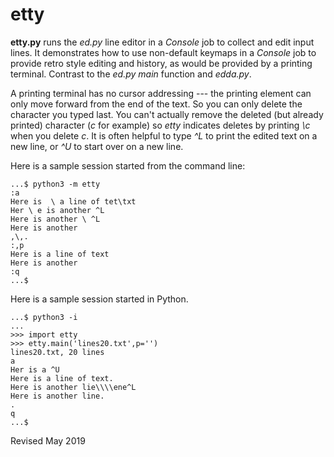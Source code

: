 
etty
====

**etty.py** runs the *ed.py* line editor in a *Console* job to collect
  and edit input lines.  It demonstrates how to use non-default
  keymaps in a *Console* job to provide retro style editing and
  history, as would be provided by a printing terminal.  Contrast to
  the *ed.py* *main* function and *edda.py*.

A printing terminal has no cursor addressing --- the printing element
can only move forward from the end of the text.  So you can only
delete the character you typed last.  You can't actually remove the
deleted (but already printed) character (*c* for example) so *etty*
indicates deletes by printing *\c* when you delete *c*.  It is often
helpful to type *^L* to print the edited text on a new line, or *^U*
to start over on a new line.

Here is a sample session started from the command line:

    ...$ python3 -m etty
    :a
    Here is  \ a line of tet\txt
    Her \ e is another ^L
    Here is another \ ^L
    Here is another
    ,\,.
    :,p
    Here is a line of text
    Here is another
    :q
    ...$

Here is a sample session started in Python.

    ...$ python3 -i
    ...
    >>> import etty
    >>> etty.main('lines20.txt',p='')
    lines20.txt, 20 lines
    a
    Her is a ^U
    Here is a line of text.
    Here is another lie\\\\ene^L
    Here is another line.
    .
    q
    ...$

Revised May 2019
